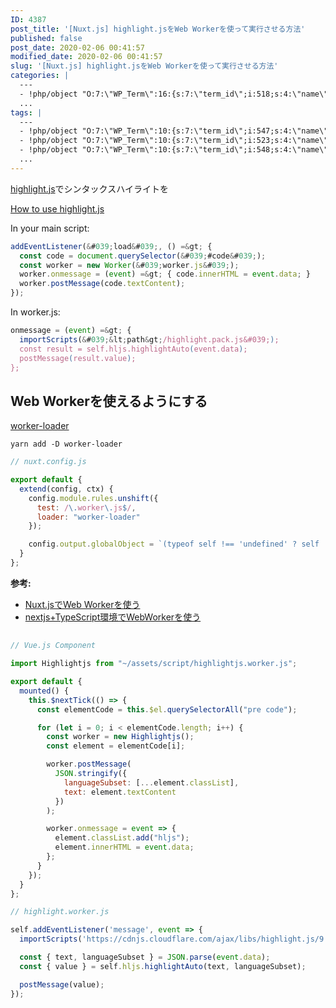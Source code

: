 ```yaml
---
ID: 4387
post_title: '[Nuxt.js] highlight.jsをWeb Workerを使って実行させる方法'
published: false
post_date: 2020-02-06 00:41:57
modified_date: 2020-02-06 00:41:57
slug: '[Nuxt.js] highlight.jsをWeb Workerを使って実行させる方法'
categories: |
  ---
  - !php/object "O:7:\"WP_Term\":16:{s:7:\"term_id\";i:518;s:4:\"name\";s:6:\"Vue.js\";s:4:\"slug\";s:6:\"vue-js\";s:10:\"term_group\";i:0;s:16:\"term_taxonomy_id\";i:526;s:8:\"taxonomy\";s:8:\"category\";s:11:\"description\";s:0:\"\";s:6:\"parent\";i:0;s:5:\"count\";i:5;s:6:\"filter\";s:3:\"raw\";s:6:\"cat_ID\";i:518;s:14:\"category_count\";i:5;s:20:\"category_description\";s:0:\"\";s:8:\"cat_name\";s:6:\"Vue.js\";s:17:\"category_nicename\";s:6:\"vue-js\";s:15:\"category_parent\";i:0;}"
  ...
tags: |
  ---
  - !php/object "O:7:\"WP_Term\":10:{s:7:\"term_id\";i:547;s:4:\"name\";s:12:\"highlight.js\";s:4:\"slug\";s:12:\"highlight.js\";s:10:\"term_group\";i:0;s:16:\"term_taxonomy_id\";i:555;s:8:\"taxonomy\";s:8:\"post_tag\";s:11:\"description\";s:0:\"\";s:6:\"parent\";i:0;s:5:\"count\";i:0;s:6:\"filter\";s:3:\"raw\";}"
  - !php/object "O:7:\"WP_Term\":10:{s:7:\"term_id\";i:523;s:4:\"name\";s:7:\"Nuxt.js\";s:4:\"slug\";s:7:\"nuxt-js\";s:10:\"term_group\";i:0;s:16:\"term_taxonomy_id\";i:531;s:8:\"taxonomy\";s:8:\"post_tag\";s:11:\"description\";s:0:\"\";s:6:\"parent\";i:0;s:5:\"count\";i:4;s:6:\"filter\";s:3:\"raw\";}"
  - !php/object "O:7:\"WP_Term\":10:{s:7:\"term_id\";i:548;s:4:\"name\";s:10:\"Web Worker\";s:4:\"slug\";s:10:\"web-worker\";s:10:\"term_group\";i:0;s:16:\"term_taxonomy_id\";i:556;s:8:\"taxonomy\";s:8:\"post_tag\";s:11:\"description\";s:0:\"\";s:6:\"parent\";i:0;s:5:\"count\";i:0;s:6:\"filter\";s:3:\"raw\";}"
  ...
---
```

[highlight.js](https://highlightjs.org/)でシンタックスハイライトを

[How to use highlight.js](https://highlightjs.org/usage/)


In your main script:

```js
addEventListener(&#039;load&#039;, () =&gt; {
  const code = document.querySelector(&#039;#code&#039;);
  const worker = new Worker(&#039;worker.js&#039;);
  worker.onmessage = (event) =&gt; { code.innerHTML = event.data; }
  worker.postMessage(code.textContent);
});
```

In worker.js:

```js
onmessage = (event) =&gt; {
  importScripts(&#039;&lt;path&gt;/highlight.pack.js&#039;);
  const result = self.hljs.highlightAuto(event.data);
  postMessage(result.value);
};
```

## Web Workerを使えるようにする

[worker-loader](https://github.com/webpack-contrib/worker-loader)

```
yarn add -D worker-loader
```

```js
// nuxt.config.js

export default {
  extend(config, ctx) {
    config.module.rules.unshift({
      test: /\.worker\.js$/,
      loader: "worker-loader"
    });

    config.output.globalObject = `(typeof self !== 'undefined' ? self : this)`;
  }
};
```

**参考:** 
- [Nuxt.jsでWeb Workerを使う](https://qiita.com/ryo_dg/items/f731a5e03b3c09782a32)
- [nextjs+TypeScript環境でWebWorkerを使う](https://qiita.com/KuwaK/items/7938d6068645c27be99a)


## 

```js
// Vue.js Component

import Highlightjs from "~/assets/script/highlightjs.worker.js";

export default {
  mounted() {
    this.$nextTick(() => {
      const elementCode = this.$el.querySelectorAll("pre code");

      for (let i = 0; i < elementCode.length; i++) {
        const worker = new Highlightjs();
        const element = elementCode[i];

        worker.postMessage(
          JSON.stringify({
            languageSubset: [...element.classList],
            text: element.textContent
          })
        );

        worker.onmessage = event => {
          element.classList.add("hljs");
          element.innerHTML = event.data;
        };
      }
    });
  }
};
```

```js
// highlight.worker.js

self.addEventListener('message', event => {
  importScripts('https://cdnjs.cloudflare.com/ajax/libs/highlight.js/9.18.1/highlight.min.js');

  const { text, languageSubset } = JSON.parse(event.data);
  const { value } = self.hljs.highlightAuto(text, languageSubset);

  postMessage(value);
});

```